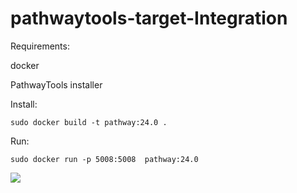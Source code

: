 # pathwaytools-target-Integration

Requirements:

docker

PathwayTools installer

Install:
```
sudo docker build -t pathway:24.0 .
```
Run:
```
sudo docker run -p 5008:5008  pathway:24.0
```
<img src="https://docs.google.com/drawings/d/1yNp2wlEK0HYLAtRyw1voCTVYEGJ9KNBmqQun7bjWbB8/export/png"/>
